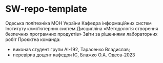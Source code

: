 # SW-repo-template
Одеська політехніка МОН України
Кафедра інформаційних систем Інституту комп’ютерних систем
Дисципліна «Методологія створення безпечних програмних продуктів»
Звіти за рішеннями лабораторних робіт
Проєктна команда:
- виконав студент групи АІ-192, Тарасенко Владислав;
- перевірив доцент кафедри ІС, Блажко О.А.
Одеса-2023
